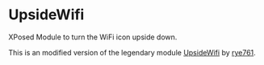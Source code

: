 # UpsideWifi
XPosed Module to turn the WiFi icon upside down.

This is an modified version of the legendary module [UpsideWifi](https://github.com/rye761/upsidewifi) by [rye761](https://github.com/rye761).
